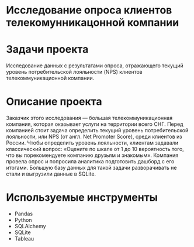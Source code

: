# Исследование опроса клиентов телекомунникацонной компании
# Задачи проекта
Исследование данных с результатами опроса, отражающего текущий уровень потребительской лояльности (NPS) клиентов телекоммуникационной компании.
# Описание проекта
Заказчик этого исследования — большая телекоммуникационная компания, которая оказывает услуги на территории всего СНГ. Перед компанией стоит задача определить текущий уровень потребительской лояльности, или NPS (от англ. Net Promoter Score), среди клиентов из России.
Чтобы определить уровень лояльности, клиентам задавали классический вопрос: «Оцените по шкале от 1 до 10 вероятность того, что вы порекомендуете компанию друзьям и знакомым».
Компания провела опрос и попросила аналитика подготовить дашборд с его итогами. Большую базу данных для такой задачи разворачивать не стали и выгрузили данные в SQLite.
# Используемые инструменты
- Pandas
- Python
- SQLAlchemy
- SQLite
- Tableau

